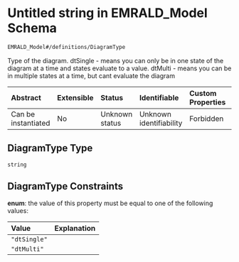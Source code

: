 # Untitled string in EMRALD\_Model Schema

```txt
EMRALD_Model#/definitions/DiagramType
```

Type of the diagram. dtSingle - means you can only be in one state of the diagram at a time and states evaluate to a value. dtMulti - means you can be in multiple states at a time, but cant evaluate the diagram

| Abstract            | Extensible | Status         | Identifiable            | Custom Properties | Additional Properties | Access Restrictions | Defined In                                                                                    |
| :------------------ | :--------- | :------------- | :---------------------- | :---------------- | :-------------------- | :------------------ | :-------------------------------------------------------------------------------------------- |
| Can be instantiated | No         | Unknown status | Unknown identifiability | Forbidden         | Allowed               | none                | [EMRALD\_JsonSchemaV3\_0.json\*](../../out/EMRALD_JsonSchemaV3_0.json "open original schema") |

## DiagramType Type

`string`

## DiagramType Constraints

**enum**: the value of this property must be equal to one of the following values:

| Value        | Explanation |
| :----------- | :---------- |
| `"dtSingle"` |             |
| `"dtMulti"`  |             |
